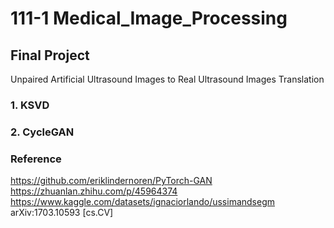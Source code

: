 # 111-1 Medical_Image_Processing
## Final Project  
Unpaired Artificial Ultrasound Images to  Real Ultrasound Images Translation
### 1. KSVD
### 2. CycleGAN

### Reference  
https://github.com/eriklindernoren/PyTorch-GAN  
https://zhuanlan.zhihu.com/p/45964374  
https://www.kaggle.com/datasets/ignaciorlando/ussimandsegm  
arXiv:1703.10593 [cs.CV]
